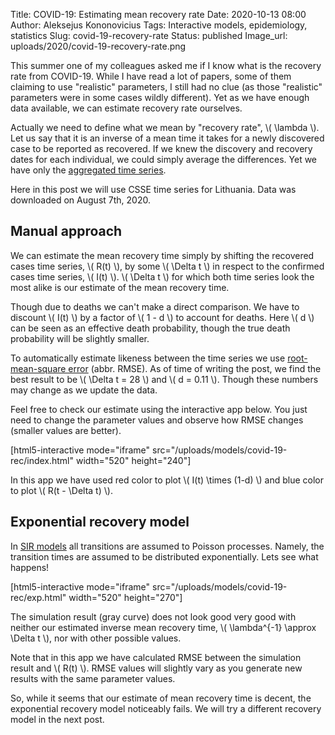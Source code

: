 Title: COVID-19: Estimating mean recovery rate
Date: 2020-10-13 08:00
Author: Aleksejus Kononovicius
Tags: Interactive models, epidemiology, statistics
Slug: covid-19-recovery-rate
Status: published
Image_url: uploads/2020/covid-19-recovery-rate.png

This summer one of my colleagues asked me if I know what is the recovery rate
from COVID-19. While I have read a lot of papers, some of them claiming to use
"realistic" parameters, I still had no clue (as those "realistic" parameters
were in some cases wildly different). Yet as we have enough data available, we
can estimate recovery rate ourselves.<!--more-->

Actually we need to define what we mean by "recovery rate", \\\( \lambda \\\).
Let us say that it is an inverse of a mean time it takes for a newly discovered
case to be reported as recovered. If we knew the discovery and recovery dates
for each individual, we could simply average the differences. Yet we have only
the [aggregated time series](https://github.com/CSSEGISandData/COVID-19).

Here in this post we will use CSSE time series for Lithuania. Data was
downloaded on August 7th, 2020.

## Manual approach

We can estimate the mean recovery time simply by shifting the recovered cases
time series, \\\( R(t) \\\), by some \\\( \Delta t \\\) in respect to the
confirmed cases time series, \\\( I(t) \\\). \\\( \Delta t \\\) for which both
time series look the most alike is our estimate of the mean recovery time.

Though due to deaths we can't make a direct comparison. We have to discount
\\\( I(t) \\\) by a factor of \\\( 1 - d \\\) to account for deaths. Here
\\\( d \\\) can be seen as an effective death probability, though the true
death probability will be slightly smaller.

To automatically estimate likeness between the time series we use
[root-mean-square error](https://en.wikipedia.org/wiki/Root-mean-square_deviation)
(abbr. RMSE). As of time of writing the post, we find the best result to be
\\\( \Delta t = 28 \\\) and \\\( d = 0.11 \\\). Though these numbers may change
as we update the data.

Feel free to check our estimate using the interactive app below. You just need
to change the parameter values and observe how RMSE changes (smaller values are
better).

[html5-interactive mode="iframe"
src="/uploads/models/covid-19-rec/index.html" width="520" height="240"]

In this app we have used red color to plot \\\( I(t) \times (1-d) \\\) and
blue color to plot \\\( R(t - \Delta t) \\\).

## Exponential recovery model

In [SIR models]({filename}/articles/2020/sir-model.md) all transitions are
assumed to Poisson processes. Namely, the transition times are assumed to be
distributed exponentially. Lets see what happens!

[html5-interactive mode="iframe"
src="/uploads/models/covid-19-rec/exp.html" width="520" height="270"]

The simulation result (gray curve) does not look good very good with neither
our estimated inverse mean recovery time,
\\\( \lambda^{-1} \approx \Delta t \\\), nor with other possible values.

Note that in this app we have calculated RMSE between the simulation result
and \\\( R(t) \\\). RMSE values will slightly vary as you generate new results
with the same parameter values.

So, while it seems that our estimate of mean recovery time is decent, the
exponential recovery model noticeably fails. We will try a different recovery
model in the next post.
